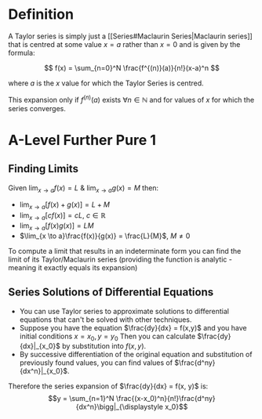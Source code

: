 # Definition
A Taylor series is simply just a [[Series#Maclaurin Series|Maclaurin series]] that is centred at some value $x=a$ rather than $x=0$ and is given by the formula:

$$
f(x) = \sum_{n=0}^N \frac{f^{(n)}(a)}{n!}(x-a)^n
$$

where $a$ is the $x$ value for which the Taylor Series is centred.

This expansion only if $f^{(n)}(a)$ exists $\forall n \in \mathbb{N}$ and for values of $x$ for which the series converges.
# A-Level Further Pure 1
## Finding Limits
Given $\lim_{x \to a}f(x) = L$ & $\lim_{x \to a}g(x) = M$ then:

- $\lim_{x \to a}[f(x) + g(x)] = L + M$
- $\lim_{x \to a}[cf(x)] = cL$, $c \in \mathbb{R}$
- $\lim_{x \to a}[f(x)g(x)] = LM$
- $\lim_{x \to a}\frac{f(x)}{g(x)} = \frac{L}{M}$, $M \neq 0$

To compute a limit that results in an indeterminate form you can find the limit of its Taylor/Maclaurin series (providing the function is analytic - meaning it exactly equals its expansion)

## Series Solutions of Differential Equations

- You can use Taylor series to approximate solutions to differential equations that can't be solved with other techniques.
- Suppose you have the equation $\frac{dy}{dx} = f(x,y)$ and you have initial conditions $x = x_0, y = y_0$ Then you can calculate $\frac{dy}{dx}|_{x_0}$ by substitution into $f(x,y)$.
- By successive differentiation of the original equation and substitution of previously found values, you can find values of $\frac{d^ny}{dx^n}|_{x_0}$.

Therefore the series expansion of $\frac{dy}{dx} = f(x, y)$ is:
$$y = \sum_{n=1}^N \frac{(x-x_0)^n}{n!}\frac{d^ny}{dx^n}\bigg|_{\displaystyle x_0}$$


